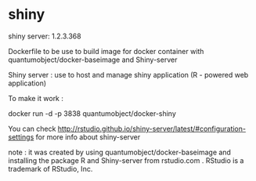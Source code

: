 shiny
=====

shiny server: 1.2.3.368

Dockerfile to be use to build image for docker container with quantumobject/docker-baseimage and Shiny-server

Shiny server : use to host and manage shiny application (R - powered web application)

To make it work :

docker run -d -p 3838 quantumobject/docker-shiny

You can check http://rstudio.github.io/shiny-server/latest/#configuration-settings for more info about shiny-server

note : it was created by using quantumobject/docker-baseimage and installing the package R and Shiny-server from rstudio.com . RStudio is a trademark of RStudio, Inc.
